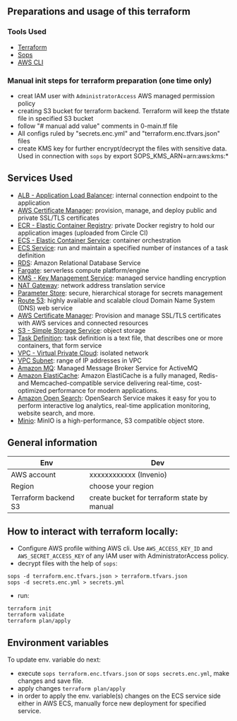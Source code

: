 ## Preparations and usage of this terraform

### Tools Used

* [Terraform](https://www.terraform.io/)
* [Sops](https://github.com/mozilla/sops)
* [AWS CLI](https://aws.amazon.com/cli/)

### Manual init steps for terraform preparation (one time only)
- creat IAM user with `AdministratorAccess` AWS managed permission policy
- creating S3 bucket for terraform backend. Terraform will keep the tfstate file in specified S3 bucket
- follow "# manual add value" comments in 0-main.tf file
- All configs ruled by "secrets.enc.yml" and "terraform.enc.tfvars.json" files
- create KMS key for further encrypt/decrypt the files with sensitive data. Used in connection with `sops` by export SOPS_KMS_ARN=arn:aws:kms:*

## Services Used

* [ALB - Application Load Balancer](https://aws.amazon.com/elasticloadbalancing/application-load-balancer/): internal connection endpoint to the application
* [AWS Certificate Manager](https://aws.amazon.com/certificate-manager/): provision, manage, and deploy public and private SSL/TLS certificates
* [ECR - Elastic Container Registry](https://aws.amazon.com/ecr/): private Docker registry to hold our application images (uploaded from Circle CI)
* [ECS - Elastic Container Service](https://aws.amazon.com/ecs/): container orchestration
* [ECS Service](https://docs.aws.amazon.com/AmazonECS/latest/developerguide/ecs_services.html): run and maintain a specified number of instances of a task definition
* [RDS](https://aws.amazon.com/rds/): Amazon Relational Database Service
* [Fargate](https://aws.amazon.com/fargate/): serverless compute platform/engine
* [KMS - Key Management Service](https://aws.amazon.com/kms/): managed service handling encryption
* [NAT Gateway](https://docs.aws.amazon.com/vpc/latest/userguide/vpc-nat-gateway.html): network address translation service
* [Parameter Store](https://docs.aws.amazon.com/systems-manager/latest/userguide/systems-manager-parameter-store.html): secure, hierarchical storage for secrets management
* [Route 53](https://aws.amazon.com/route53/): highly available and scalable cloud Domain Name System (DNS) web service
* [AWS Certificate Manager](https://aws.amazon.com/certificate-manager/): Provision and manage SSL/TLS certificates with AWS services and connected resources
* [S3 - Simple Storage Service](https://aws.amazon.com/s3/): object storage
* [Task Definition](https://docs.aws.amazon.com/AmazonECS/latest/developerguide/task_definitions.html): task definition is a text file, that describes one or more containers, that form service
* [VPC - Virtual Private Cloud](https://aws.amazon.com/vpc/): isolated network
* [VPC Subnet](https://docs.aws.amazon.com/vpc/latest/userguide/configure-subnets.html): range of IP addresses in VPC
* [Amazon MQ](https://aws.amazon.com/de/amazon-mq/): Managed Message Broker Service for ActiveMQ
* [Amazon ElastiCache](https://aws.amazon.com/elasticache/?nc1=h_ls): Amazon ElastiCache is a fully managed, Redis- and Memcached-compatible service delivering real-time, cost-optimized performance for modern applications.
* [Amazon Open Search](https://aws.amazon.com/opensearch-service/): OpenSearch Service makes it easy for you to perform interactive log analytics, real-time application monitoring, website search, and more.
* [Minio](https://min.io/): MinIO is a high-performance, S3 compatible object store.

## General information
| Env                  | Dev                                                  |
|----------------------|------------------------------------------------------|
| AWS account          | xxxxxxxxxxxx (Invenio)                               |
| Region               | choose your region                                   |
| Terraform backend S3 | create bucket for terraform state by manual          |

## How to interact with terraform locally:
- Configure AWS profile withing AWS cli. Use `AWS_ACCESS_KEY_ID` and `AWS_SECRET_ACCESS_KEY` of any IAM user with AdministratorAccess policy.
- decrypt files with the help of `sops`:
```
sops -d terraform.enc.tfvars.json > terraform.tfvars.json
sops -d secrets.enc.yml > secrets.yml
```
- run:
```
terraform init
terraform validate
terraform plan/apply
```

## Environment variables
To update env. variable do next:
- execute `sops terraform.enc.tfvars.json` or `sops secrets.enc.yml`, make changes and save file.
- apply changes `terraform plan/apply`
- in order to apply the env. variable(s) changes on the ECS service side either in AWS ECS, manually force new deployment for specified service.

